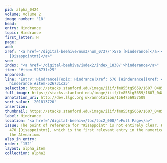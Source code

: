 ```yaml
---
pid: alpha_0424
volume: Volume 2
image_number: '18'
head:
entry: Hindrance
topic: Hindrance
first_letter: H
page:
add:
xref: "<a href='/digital-beehive/num3/num_0737/'>576 [Hinderance]</a>|<a href='/digital-beehive/num2/num_0586/'>470
  [Disappointmt]</a>"
see:
index: "<a href='/digital-beehive/index2/index_1838/'>hinderance</a>"
item: "#item-526731c25"
unparsed:
line: 'Entry: Hindrance|Topic: Hindrance|Xref: 576 [Hinderance]|Xref: 470 [Disappointmt]|Index:
  hinderance|#item-526731c25'
selection: https://stacks.stanford.edu/image/iiif/fm855tg5659/1607_0485/706,3720,3032,582/full/0/default.jpg
full_image: https://stacks.stanford.edu/image/iiif/fm855tg5659/1607_0485/full/full/0/default.jpg
annotation_uri: http://dev.llgc.org.uk/annotation/1564756957509
sort_value: '201813720'
insertion:
thumbnail: https://stacks.stanford.edu/image/iiif/fm855tg5659/1607_0485/706,3720,600,180/250,/0/default.jpg
label: Hindrance
location: "<a href='/digital-beehive/toc/toc2_008/'>Full Page</a>"
issue: The point of reference for "Disappoint" is not entirely clear. We linked to
  470 [Disappointmt], which is the first relevant entry in the numerical section of
  the Alvearium.
also_in_entry:
order: '152'
layout: alpha_item
collection: alpha2
---
```

